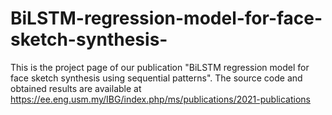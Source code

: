 # BiLSTM-regression-model-for-face-sketch-synthesis-
This is the project page of our publication "BiLSTM regression model for face sketch synthesis using sequential patterns".
The source code and obtained results are available at https://ee.eng.usm.my/IBG/index.php/ms/publications/2021-publications
